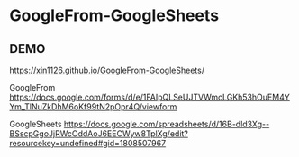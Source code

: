 # GoogleFrom-GoogleSheets

## DEMO
https://xin1126.github.io/GoogleFrom-GoogleSheets/

GoogleFrom
https://docs.google.com/forms/d/e/1FAIpQLSeUJTVWmcLGKh53hOuEM4YYm_TlNuZkDhM6oKf99tN2pOpr4Q/viewform

GoogleSheets
https://docs.google.com/spreadsheets/d/16B-dld3Xg--BSscpGgoJjRWcOddAoJ6EECWyw8TplXg/edit?resourcekey=undefined#gid=1808507967

